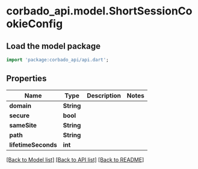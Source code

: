 # corbado_api.model.ShortSessionCookieConfig

## Load the model package
```dart
import 'package:corbado_api/api.dart';
```

## Properties
Name | Type | Description | Notes
------------ | ------------- | ------------- | -------------
**domain** | **String** |  | 
**secure** | **bool** |  | 
**sameSite** | **String** |  | 
**path** | **String** |  | 
**lifetimeSeconds** | **int** |  | 

[[Back to Model list]](../README.md#documentation-for-models) [[Back to API list]](../README.md#documentation-for-api-endpoints) [[Back to README]](../README.md)


